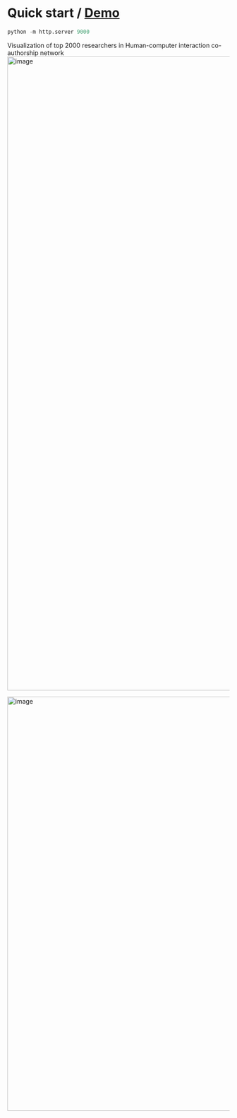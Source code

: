 # Quick start / [Demo](https://lyuyues.github.io/vis_hci_researcher/)

```python
python -m http.server 9000
```
Visualization of top 2000 researchers in Human-computer interaction co-authorship network
<img width="1437" alt="image" src="https://github.com/lyuyues/vis_hci_researcher/assets/17273646/44739145-3ee4-4165-af71-554afe95bc5d">

<img width="939" alt="image" src="https://github.com/lyuyues/vis_hci_researcher/assets/17273646/ae8788f5-1868-4ede-9ecb-e837cd9001d8">

